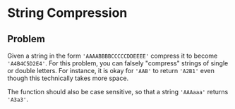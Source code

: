 # String Compression

## Problem

Given a string in the form `'AAAABBBBCCCCCDDEEEE'` compress it to become `'A4B4C5D2E4'`. For this problem, you can falsely "compress" strings of single or double letters. For instance, it is okay for `'AAB'` to return `'A2B1'` even though this technically takes more space.

The function should also be case sensitive, so that a string `'AAAaaa'` returns `'A3a3'`.
